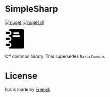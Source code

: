 # SimpleSharp
[![nuget](https://img.shields.io/nuget/v/SimpleSharp.svg?logo=NuGet)](https://www.nuget.org/packages/SimpleSharp/)
[![nuget dl](https://img.shields.io/nuget/dt/SimpleSharp.svg?logo=NuGet)](https://www.nuget.org/packages/SimpleSharp/)

![Icon](https://github.com/Decimation/SimpleSharp/raw/master/icon64.png)

C# common library. This supersedes `RazorCommon`.

# License

Icons made by <a href="https://www.freepik.com/" title="Freepik">Freepik</a>

